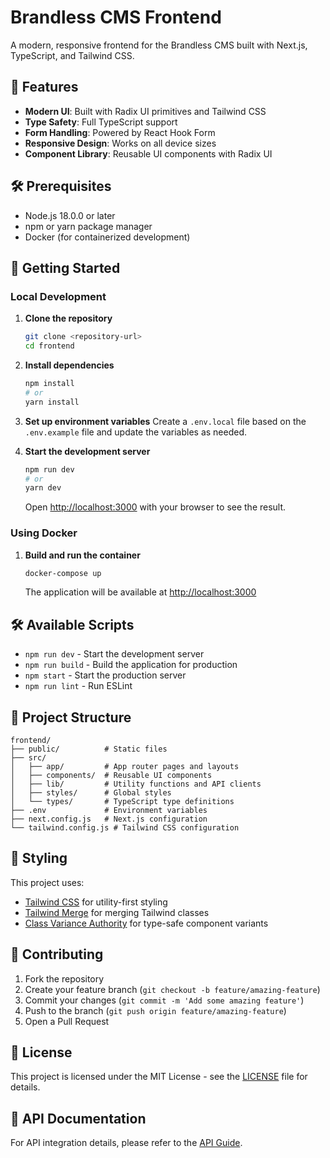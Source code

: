 # Brandless CMS Frontend

A modern, responsive frontend for the Brandless CMS built with Next.js, TypeScript, and Tailwind CSS.

## 🚀 Features

- **Modern UI**: Built with Radix UI primitives and Tailwind CSS
- **Type Safety**: Full TypeScript support
- **Form Handling**: Powered by React Hook Form
- **Responsive Design**: Works on all device sizes
- **Component Library**: Reusable UI components with Radix UI

## 🛠️ Prerequisites

- Node.js 18.0.0 or later
- npm or yarn package manager
- Docker (for containerized development)

## 🚀 Getting Started

### Local Development

1. **Clone the repository**
   ```bash
   git clone <repository-url>
   cd frontend
   ```

2. **Install dependencies**
   ```bash
   npm install
   # or
   yarn install
   ```

3. **Set up environment variables**
   Create a `.env.local` file based on the `.env.example` file and update the variables as needed.

4. **Start the development server**
   ```bash
   npm run dev
   # or
   yarn dev
   ```
   Open [http://localhost:3000](http://localhost:3000) with your browser to see the result.

### Using Docker

1. **Build and run the container**
   ```bash
   docker-compose up
   ```
   The application will be available at [http://localhost:3000](http://localhost:3000)

## 🛠 Available Scripts

- `npm run dev` - Start the development server
- `npm run build` - Build the application for production
- `npm start` - Start the production server
- `npm run lint` - Run ESLint

## 📁 Project Structure

```
frontend/
├── public/          # Static files
├── src/
│   ├── app/         # App router pages and layouts
│   ├── components/  # Reusable UI components
│   ├── lib/         # Utility functions and API clients
│   ├── styles/      # Global styles
│   └── types/       # TypeScript type definitions
├── .env             # Environment variables
├── next.config.js   # Next.js configuration
└── tailwind.config.js # Tailwind CSS configuration
```

## 🎨 Styling

This project uses:
- [Tailwind CSS](https://tailwindcss.com/) for utility-first styling
- [Tailwind Merge](https://github.com/dcastil/tailwind-merge) for merging Tailwind classes
- [Class Variance Authority](https://cva.style/) for type-safe component variants

## 🤝 Contributing

1. Fork the repository
2. Create your feature branch (`git checkout -b feature/amazing-feature`)
3. Commit your changes (`git commit -m 'Add some amazing feature'`)
4. Push to the branch (`git push origin feature/amazing-feature`)
5. Open a Pull Request

## 📄 License

This project is licensed under the MIT License - see the [LICENSE](LICENSE) file for details.

## 📝 API Documentation

For API integration details, please refer to the [API Guide](FRONTEND_API_GUIDE.md).

